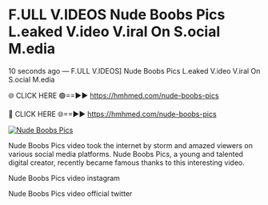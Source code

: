 # F.ULL V.IDEOS Nude Boobs Pics L.eaked V.ideo V.iral On S.ocial M.edia

10 seconds ago — F.ULL V.IDEOS] Nude Boobs Pics L.eaked V.ideo V.iral On S.ocial M.edia

🌐 CLICK HERE 🟢==►► https://hmhmed.com/nude-boobs-pics

🔴 CLICK HERE 🌐==►► https://hmhmed.com/nude-boobs-pics

[![Nude Boobs Pics](https://i.imgur.com/dJHk4Zq.gif)](https://hmhmed.com/nude-boobs-pics)

Nude Boobs Pics video took the internet by storm and amazed viewers on various social media platforms. Nude Boobs Pics, a young and talented digital creator, recently became famous thanks to this interesting video.

Nude Boobs Pics video instagram

Nude Boobs Pics video official twitter